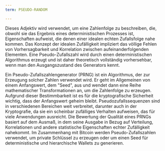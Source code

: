 ```yaml
---
term: PSEUDO-RANDOM

---
```

Dieses Adjektiv wird verwendet, um eine Zahlenfolge zu beschreiben, die, obwohl sie das Ergebnis eines deterministischen Prozesses ist, Eigenschaften aufweist, die denen einer idealen echten Zufallsfolge nahe kommen. Das Konzept der idealen Zufälligkeit impliziert das völlige Fehlen von Vorhersagbarkeit und Korrelation zwischen aufeinanderfolgenden Elementen. Eine Pseudo-Zufallszahl wird durch einen deterministischen Algorithmus erzeugt und ist daher theoretisch vollständig vorhersehbar, wenn man den Ausgangszustand des Generators kennt.

Ein Pseudo-Zufallszahlengenerator (PRNG) ist ein Algorithmus, der zur Erzeugung solcher Zahlen verwendet wird. Er geht im Allgemeinen von einem Anfangswert, dem "Seed", aus und wendet dann eine Reihe mathematischer Transformationen an, um die Zahlenfolge zu erzeugen. Aufgrund dieser Bestimmbarkeit ist es für die kryptografische Sicherheit wichtig, dass der Anfangswert geheim bleibt. Pseudozufallssequenzen sind in verschiedenen Bereichen weit verbreitet, darunter auch in der Kryptografie, da sie ein scheinbar zufälliges Verhalten aufweisen, das für viele Anwendungen ausreicht. Die Bewertung der Qualität eines PRNGs basiert auf dem Ausmaß, in dem seine Ausgabe in Bezug auf Verteilung, Korrelationen und andere statistische Eigenschaften echter Zufälligkeit nahekommt. Im Zusammenhang mit Bitcoin werden Pseudo-Zufallszahlen verwendet, um private Schlüssel zu erzeugen oder um einen Seed für deterministische und hierarchische Wallets zu generieren.